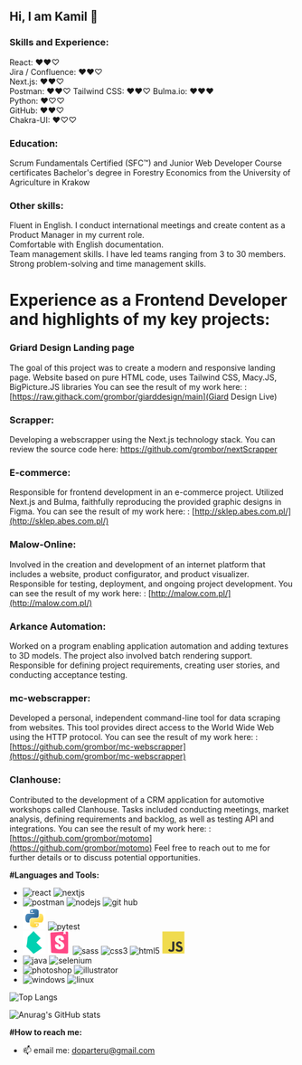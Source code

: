 ## Hi, I am Kamil 🤗

### Skills and Experience:
React: ❤❤♡  
Jira / Confluence: ❤❤♡  
Next.js: ❤❤♡  
Postman: ❤❤♡
Tailwind CSS: ❤❤♡
Bulma.io: ❤❤❤  
Python: ❤♡♡  
GitHub: ❤❤♡  
Chakra-UI: ❤♡♡  

### Education:

Scrum Fundamentals Certified (SFC™) and Junior Web Developer Course certificates
Bachelor's degree in Forestry Economics from the University of Agriculture in Krakow

### Other skills:

Fluent in English. I conduct international meetings and create content as a Product Manager in my current role.  
Comfortable with English documentation.  
Team management skills. I have led teams ranging from 3 to 30 members.  
Strong problem-solving and time management skills.  

# Experience as a Frontend Developer and highlights of my key projects:

### Griard Design Landing page
The goal of this project was to create a modern and responsive landing page. Website based on pure HTML code, uses Tailwind CSS, Macy.JS, BigPicture.JS libraries
You can see the result of my work here: : [https://raw.githack.com/grombor/giarddesign/main](Giard Design Live)

### Scrapper:
Developing a webscrapper using the Next.js technology stack.  You can review the source code here: 
https://github.com/grombor/nextScrapper

### E-commerce:
Responsible for frontend development in an e-commerce project. Utilized Next.js and Bulma, faithfully reproducing the provided graphic designs in Figma.  You can see the result of my work here: : [http://sklep.abes.com.pl/](http://sklep.abes.com.pl/)

### Malow-Online:
Involved in the creation and development of an internet platform that includes a website, product configurator, and product visualizer. Responsible for testing, deployment, and ongoing project development.  You can see the result of my work here: : [http://malow.com.pl/](http://malow.com.pl/)

### Arkance Automation:
Worked on a program enabling application automation and adding textures to 3D models. The project also involved batch rendering support. Responsible for defining project requirements, creating user stories, and conducting acceptance testing.

### mc-webscrapper:
Developed a personal, independent command-line tool for data scraping from websites. This tool provides direct access to the World Wide Web using the HTTP protocol.  You can see the result of my work here: : [https://github.com/grombor/mc-webscrapper](https://github.com/grombor/mc-webscrapper)

### Clanhouse:
Contributed to the development of a CRM application for automotive workshops called Clanhouse. Tasks included conducting meetings, market analysis, defining requirements and backlog, as well as testing API and integrations.  You can see the result of my work here: : [https://github.com/grombor/motomo](https://github.com/grombor/motomo)
Feel free to reach out to me for further details or to discuss potential opportunities.   

**#Languages and Tools:**

- <img src="https://cdn.jsdelivr.net/gh/devicons/devicon/icons/react/react-original.svg" alt="react" width="40" height="40" /> <img src="https://cdn.jsdelivr.net/gh/devicons/devicon/icons/nextjs/nextjs-original-wordmark.svg" alt="nextjs" width="40" height="40"  />
- <img src="https://www.vectorlogo.zone/logos/getpostman/getpostman-icon.svg" alt="postman" width="40" height="40"/> <img src="https://cdn.jsdelivr.net/gh/devicons/devicon/icons/npm/npm-original-wordmark.svg" alt="nodejs" width="40" height="40"/> <img src="https://cdn.jsdelivr.net/gh/devicons/devicon/icons/github/github-original.svg"  alt="git hub" width="40" height="40"/>
- <img src="https://github.com/devicons/devicon/blob/master/icons/python/python-original.svg" alt="python" width="40" height="40" /> <img src="https://cdn.jsdelivr.net/gh/devicons/devicon/icons/pytest/pytest-original-wordmark.svg" alt="pytest" width="40" height="40" />
- <img src="https://github.com/devicons/devicon/blob/master/icons/bulma/bulma-plain.svg" alt="bulma" width="40" height="40"/> <img src="https://github.com/devicons/devicon/blob/master/icons/storybook/storybook-original.svg" alt="storybook" width="40" height="40"/> <img src="https://cdn.jsdelivr.net/gh/devicons/devicon/icons/sass/sass-original.svg" alt="sass" width="40" height="40"/> <img src="https://cdn.jsdelivr.net/gh/devicons/devicon/icons/css3/css3-original.svg" alt="css3" width="40" height="40"/> <img src="https://cdn.jsdelivr.net/gh/devicons/devicon/icons/html5/html5-original.svg" alt="html5" width="40" height="40"/> <img src="https://raw.githubusercontent.com/devicons/devicon/master/icons/javascript/javascript-original.svg" alt="javascript" width="40" height="40"/>
- <img src="https://cdn.jsdelivr.net/gh/devicons/devicon/icons/java/java-original.svg" alt="java" width="40" height="40" /> <img src="https://raw.githubusercontent.com/detain/svg-logos/780f25886640cef088af994181646db2f6b1a3f8/svg/selenium-logo.svg" alt="selenium" width="40" height="40"/>
- <img src="https://cdn.jsdelivr.net/gh/devicons/devicon/icons/photoshop/photoshop-line.svg" alt="photoshop" width="40" height="40" /> <img src="https://cdn.jsdelivr.net/gh/devicons/devicon/icons/illustrator/illustrator-line.svg" alt="illustrator" width="40" height="40" />
- <img src="https://cdn.jsdelivr.net/gh/devicons/devicon/icons/windows8/windows8-original.svg" alt="windows" width="40" height="40"/> <img src="https://cdn.jsdelivr.net/gh/devicons/devicon/icons/linux/linux-original.svg" alt="linux" width="40" height="40"/>

![Top Langs](https://github-readme-stats.vercel.app/api/top-langs/?username=grombor&hide_progress=true&theme=radical)

![Anurag's GitHub stats](https://github-readme-stats.vercel.app/api?username=grombor&show_icons=true&theme=radical)

**#How to reach me:**

- 📫 email me: doparteru@gmail.com
